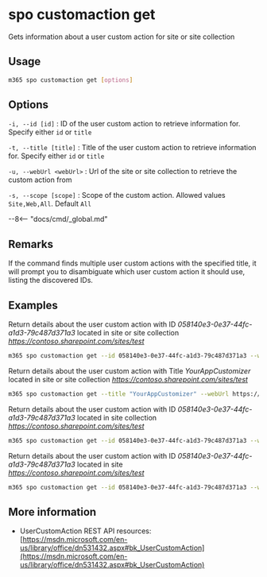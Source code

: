 # spo customaction get

Gets information about a user custom action for site or site collection

## Usage

```sh
m365 spo customaction get [options]
```

## Options

`-i, --id [id]`
: ID of the user custom action to retrieve information for. Specify either `id` or `title`

`-t, --title [title]`
: Title of the user custom action to retrieve information for. Specify either `id` or `title`

`-u, --webUrl <webUrl>`
: Url of the site or site collection to retrieve the custom action from

`-s, --scope [scope]`
: Scope of the custom action. Allowed values `Site,Web,All`. Default `All`

--8<-- "docs/cmd/_global.md"

## Remarks

If the command finds multiple user custom actions with the specified title, it will prompt you to disambiguate which user custom action it should use, listing the discovered IDs.

## Examples

Return details about the user custom action with ID _058140e3-0e37-44fc-a1d3-79c487d371a3_ located in site or site collection _https://contoso.sharepoint.com/sites/test_

```sh
m365 spo customaction get --id 058140e3-0e37-44fc-a1d3-79c487d371a3 --webUrl https://contoso.sharepoint.com/sites/test
```

Return details about the user custom action with Title _YourAppCustomizer_ located in site or site collection _https://contoso.sharepoint.com/sites/test_

```sh
m365 spo customaction get --title "YourAppCustomizer" --webUrl https://contoso.sharepoint.com/sites/test
```

Return details about the user custom action with ID _058140e3-0e37-44fc-a1d3-79c487d371a3_ located in site collection _https://contoso.sharepoint.com/sites/test_

```sh
m365 spo customaction get --id 058140e3-0e37-44fc-a1d3-79c487d371a3 --webUrl https://contoso.sharepoint.com/sites/test --scope Site
```

Return details about the user custom action with ID _058140e3-0e37-44fc-a1d3-79c487d371a3_ located in site _https://contoso.sharepoint.com/sites/test_

```sh
m365 spo customaction get --id 058140e3-0e37-44fc-a1d3-79c487d371a3 --webUrl https://contoso.sharepoint.com/sites/test --scope Web
```

## More information

- UserCustomAction REST API resources: [https://msdn.microsoft.com/en-us/library/office/dn531432.aspx#bk_UserCustomAction](https://msdn.microsoft.com/en-us/library/office/dn531432.aspx#bk_UserCustomAction)
